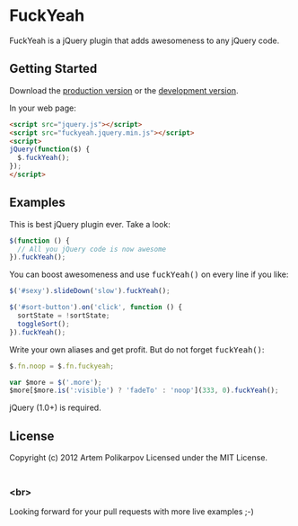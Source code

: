 FuckYeah
========

FuckYeah is a jQuery plugin that adds awesomeness to any jQuery code.

## Getting Started
Download the [production version][min] or the [development version][max].

[min]: https://raw.github.com/artpolikarpov/fuckyeah/master/fuckyeah.jquery.min.js
[max]: https://raw.github.com/artpolikarpov/fuckyeah/master/fuckyeah.jquery.js

In your web page:

```html
<script src="jquery.js"></script>
<script src="fuckyeah.jquery.min.js"></script>
<script>
jQuery(function($) {
  $.fuckYeah();
});
</script>
```
## Examples
This is best jQuery plugin ever. Take a look:

```javascript
$(function () {
  // All you jQuery code is now awesome
}).fuckYeah();
```

You can boost awesomeness and use <tt>fuckYeah()</tt> on every line if you like:

```javascript
$('#sexy').slideDown('slow').fuckYeah();

$('#sort-button').on('click', function () {
  sortState = !sortState;
  toggleSort();
}).fuckYeah();
```

Write your own aliases and get profit. But do not forget <tt>fuckYeah()</tt>:

```javascript
$.fn.noop = $.fn.fuckyeah;

var $more = $('.more');
$more[$more.is(':visible') ? 'fadeTo' : 'noop'](333, 0).fuckYeah();
```

jQuery (1.0+) is required.

## License
Copyright (c) 2012 Artem Polikarpov
Licensed under the MIT License.

### <br>&lt;br>
Looking forward for your pull requests with more live examples ;-)